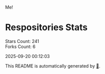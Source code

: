 Me!

# Respositories Stats
Stars Count: 241  
Forks Count: 6

2025-09-20 00:12:03  

This README is automatically generated by [🐰](https://github.com/rnitta/rnitta).
